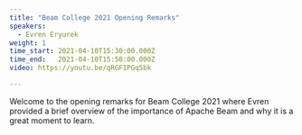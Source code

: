 ```yaml
---
title: "Beam College 2021 Opening Remarks"
speakers:
  - Evren Eryurek
weight: 1
time_start: 2021-04-10T15:30:00.000Z
time_end:   2021-04-10T15:50:00.000Z
video: https://youtu.be/qRGFIPGq5bk

---
```



Welcome to the opening remarks for Beam College 2021 where Evren provided a brief overview of the importance of Apache Beam and why it is a great moment to learn.
